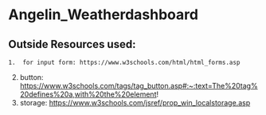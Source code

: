 # Angelin_Weatherdashboard

## Outside Resources used:
    1.  for input form: https://www.w3schools.com/html/html_forms.asp
2. button: https://www.w3schools.com/tags/tag_button.asp#:~:text=The%20tag%20defines%20a,with%20the%20element!
3. storage: https://www.w3schools.com/jsref/prop_win_localstorage.asp
